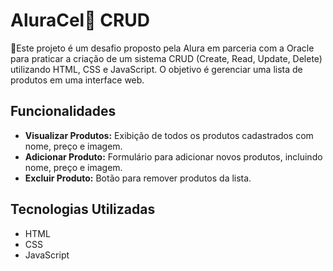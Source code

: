 # AluraCel📱 CRUD

🤗Este projeto é um desafio proposto pela Alura em parceria com a Oracle para praticar a criação de um sistema CRUD (Create, Read, Update, Delete) utilizando HTML, CSS e JavaScript. O objetivo é gerenciar uma lista de produtos em uma interface web.

## Funcionalidades

- **Visualizar Produtos:** Exibição de todos os produtos cadastrados com nome, preço e imagem.
- **Adicionar Produto:** Formulário para adicionar novos produtos, incluindo nome, preço e imagem.
- **Excluir Produto:** Botão para remover produtos da lista.

## Tecnologias Utilizadas

- HTML
- CSS
- JavaScript

